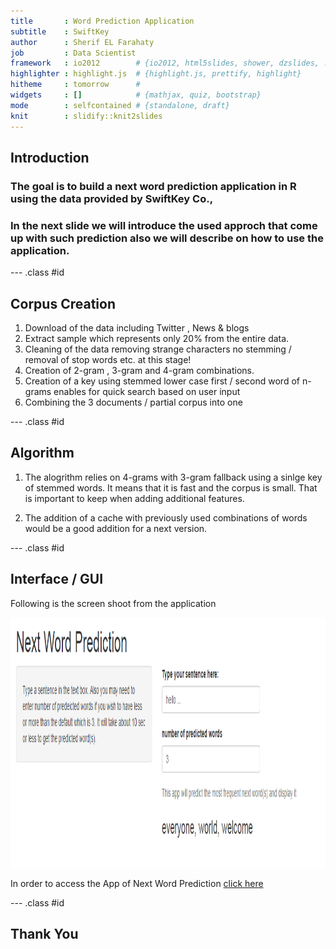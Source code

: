 ```yaml
---
title       : Word Prediction Application
subtitle    : SwiftKey
author      : Sherif EL Farahaty  
job         : Data Scientist
framework   : io2012        # {io2012, html5slides, shower, dzslides, ...}
highlighter : highlight.js  # {highlight.js, prettify, highlight}
hitheme     : tomorrow      # 
widgets     : []            # {mathjax, quiz, bootstrap}
mode        : selfcontained # {standalone, draft}
knit        : slidify::knit2slides
---
```


## Introduction

### The goal is to build a next word prediction application in R using the data provided by SwiftKey Co.,



### In the next slide we will introduce the used approch that come up with such prediction also we will describe on how to use the application.

--- .class #id 

## Corpus Creation

1. Download of the data including Twitter , News & blogs
2. Extract sample which represents only 20% from the entire data. 
2. Cleaning of the data
    removing strange characters
    no stemming / removal of stop words etc. at this stage!
3. Creation of 2-gram , 3-gram and 4-gram combinations.
4. Creation of a key using stemmed lower case first / second word of n-grams
  enables for quick search based on user input
6. Combining the 3 documents / partial corpus into one

--- .class #id 

## Algorithm

1. The alogrithm relies on 4-grams with 3-gram fallback using a sinlge key of stemmed words. It means that it is fast and the corpus is small. That is important to keep when adding additional features.

2. The addition of a cache with previously used combinations of words would be a good addition for a next version.

--- .class #id 

## Interface / GUI

Following is the screen shoot from the application

<div style='text-align: center;'>
    <img height='400' width='800' src='screen.png' />
</div>

In order to access the App of Next Word Prediction [click here]

[click here]: <https://tkeshfa.shinyapps.io/Project_2/>

--- .class #id 

## Thank You
